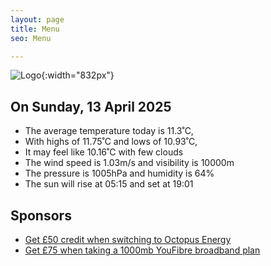 ```yaml
---
layout: page
title: Menu
seo: Menu

---
```


![Logo](/images/logo.jpg){:width="832px"}

<!-- weather_marker starts -->
## On Sunday, 13 April 2025

- The average temperature today is 11.3˚C,
- With highs of 11.75˚C and lows of 10.93˚C,
- It may feel like 10.16˚C with few clouds
- The wind speed is 1.03m/s and visibility is 10000m
- The pressure is 1005hPa and humidity is 64%
- The sun will rise at 05:15 and set at 19:01

<!-- weather_marker ends -->

## Sponsors

- [Get £50 credit when switching to Octopus Energy](https://bit.ly/3oD1nnS)
- [Get £75 when taking a 1000mb YouFibre broadband plan](https://aklam.io/91zWhU?)



